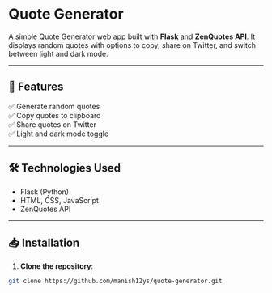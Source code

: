 # Quote Generator

A simple Quote Generator web app built with **Flask** and **ZenQuotes API**. It displays random quotes with options to copy, share on Twitter, and switch between light and dark mode.

---

## 🚀 Features
✅ Generate random quotes  
✅ Copy quotes to clipboard  
✅ Share quotes on Twitter  
✅ Light and dark mode toggle  

---

## 🛠️ Technologies Used
- Flask (Python)  
- HTML, CSS, JavaScript  
- ZenQuotes API  

---

## 📥 Installation
1. **Clone the repository**:
```bash
git clone https://github.com/manish12ys/quote-generator.git
